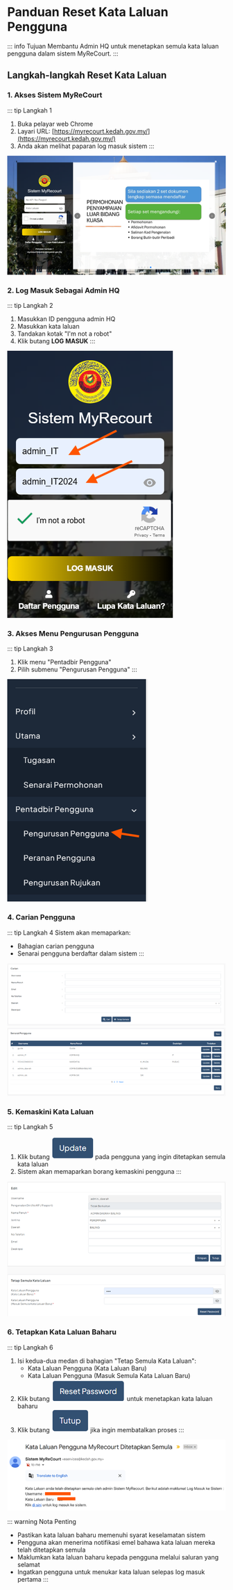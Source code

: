 # Panduan Reset Kata Laluan Pengguna

::: info Tujuan
Membantu Admin HQ untuk menetapkan semula kata laluan pengguna dalam sistem MyReCourt.
:::

## Langkah-langkah Reset Kata Laluan

### 1. Akses Sistem MyReCourt

::: tip Langkah 1
1. Buka pelayar web Chrome
2. Layari URL: [https://myrecourt.kedah.gov.my/](https://myrecourt.kedah.gov.my/)
3. Anda akan melihat paparan log masuk sistem
:::

![Paparan Log Masuk](./image/admin/reset-kata-laluan/image1.png)

### 2. Log Masuk Sebagai Admin HQ

::: tip Langkah 2
1. Masukkan ID pengguna admin HQ
2. Masukkan kata laluan
3. Tandakan kotak "I'm not a robot"
4. Klik butang **LOG MASUK**
:::

![Log Masuk Admin HQ](./image/admin/reset-kata-laluan/image2.png)

### 3. Akses Menu Pengurusan Pengguna

::: tip Langkah 3
1. Klik menu "Pentadbir Pengguna"
2. Pilih submenu "Pengurusan Pengguna"
:::

![Menu Pengurusan Pengguna](./image/admin/reset-kata-laluan/image3.png)

### 4. Carian Pengguna

::: tip Langkah 4
Sistem akan memaparkan:
- Bahagian carian pengguna
- Senarai pengguna berdaftar dalam sistem
:::

![Carian Pengguna](./image/admin/reset-kata-laluan/image4.png)
![Senarai Pengguna](./image/admin/reset-kata-laluan/image5.png)

### 5. Kemaskini Kata Laluan

::: tip Langkah 5
1. Klik butang ![Update](./image/admin/reset-kata-laluan/image6.png) pada pengguna yang ingin ditetapkan semula kata laluan
2. Sistem akan memaparkan borang kemaskini pengguna
:::

![Borang Kemaskini](./image/admin/reset-kata-laluan/image7.png)

### 6. Tetapkan Kata Laluan Baharu

::: tip Langkah 6
1. Isi kedua-dua medan di bahagian "Tetap Semula Kata Laluan":
   - Kata Laluan Pengguna (Kata Laluan Baru)
   - Kata Laluan Pengguna (Masuk Semula Kata Laluan Baru)
2. Klik butang ![Reset Password](./image/admin/reset-kata-laluan/image8.png) untuk menetapkan kata laluan baharu
3. Klik butang ![Tutup](./image/admin/reset-kata-laluan/image9.png) jika ingin membatalkan proses
:::

![Notifikasi Email](./image/admin/reset-kata-laluan/image10.png)

::: warning Nota Penting
- Pastikan kata laluan baharu memenuhi syarat keselamatan sistem
- Pengguna akan menerima notifikasi emel bahawa kata laluan mereka telah ditetapkan semula
- Maklumkan kata laluan baharu kepada pengguna melalui saluran yang selamat
- Ingatkan pengguna untuk menukar kata laluan selepas log masuk pertama
::: 